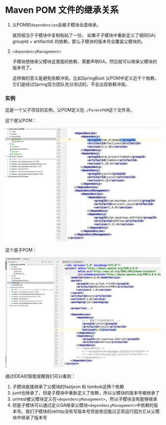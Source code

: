 

# Maven POM 文件的继承关系

1. 父POM的`dependencies`会被子模块全盘继承。

   就将相当于子模块中复制粘贴了一份。
   如果子子模块中重新定义了相同GA( groupId + artifactId) 的依赖，那么子模块的版本号会覆盖父模块的。

2. `<dependencyManagement>`

   子模块想继承父模块这里面的依赖，需要声明GA，然后就可以继承父模块的版本号了。

   这样做的意义是避免依赖冲突。比如SpringBoot 父POM中定义近千个依赖，它们是经过Spring官方团队充分测试的，不会出现依赖冲突。



### 实例

这是一个父子项目的实例，父POM定义在`./ParentPOM`这个文件夹。

这个是父POM：

![20190511153354](assets/20190511153354.png)

这个是子POM：

![hello 2019-05-11 at 3.15.27 PM](assets/aaa.png)

通过IDEA的智能提醒我们可以看到：

1. 子模块直接继承了父模块的fastjson 和 lombok这两个依赖
2. junit也继承了，但是子模块中重新定义了依赖，所以父模块的版本号被继承了
3. unirest被父模块定义在`<dependencyManagement>`，所以子模块没有能够继承
4. 但是子模块可以通过定义GA继承父模块`<dependencyManagement>`中依赖的版本号。我们子模块的okhttp没有写版本号但是依旧能过正常运行因为它从父模块中继承了版本号